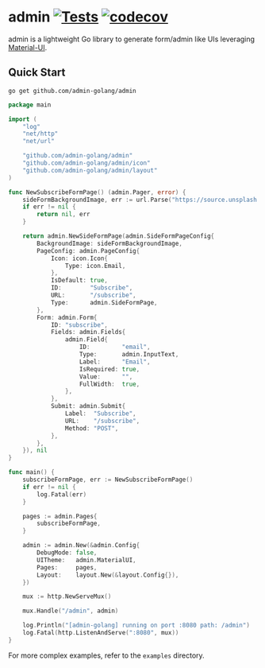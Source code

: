 # admin [![Tests](https://github.com/admin-golang/admin/actions/workflows/tests.yml/badge.svg)](https://github.com/admin-golang/admin/actions/workflows/tests.yml) [![codecov](https://codecov.io/gh/admin-golang/admin/branch/main/graph/badge.svg?token=VUGFGVC37X)](https://codecov.io/gh/admin-golang/admin)

admin is a lightweight Go library to generate form/admin like UIs leveraging [Material-UI](https://github.com/mui/material-ui).

Quick Start
---

```
go get github.com/admin-golang/admin
```

```go
package main

import (
	"log"
	"net/http"
	"net/url"

	"github.com/admin-golang/admin"
	"github.com/admin-golang/admin/icon"
	"github.com/admin-golang/admin/layout"
)

func NewSubscribeFormPage() (admin.Pager, error) {
	sideFormBackgroundImage, err := url.Parse("https://source.unsplash.com/random/?golang")
	if err != nil {
		return nil, err
	}

	return admin.NewSideFormPage(admin.SideFormPageConfig{
		BackgroundImage: sideFormBackgroundImage,
		PageConfig: admin.PageConfig{
			Icon: icon.Icon{
				Type: icon.Email,
			},
			IsDefault: true,
			ID:        "Subscribe",
			URL:       "/subscribe",
			Type:      admin.SideFormPage,
		},
		Form: admin.Form{
			ID: "subscribe",
			Fields: admin.Fields{
				admin.Field{
					ID:         "email",
					Type:       admin.InputText,
					Label:      "Email",
					IsRequired: true,
					Value:      "",
					FullWidth:  true,
				},
			},
			Submit: admin.Submit{
				Label:  "Subscribe",
				URL:    "/subscribe",
				Method: "POST",
			},
		},
	}), nil
}

func main() {
	subscribeFormPage, err := NewSubscribeFormPage()
	if err != nil {
		log.Fatal(err)
	}

	pages := admin.Pages{
		subscribeFormPage,
	}

	admin := admin.New(&admin.Config{
		DebugMode: false,
		UITheme:   admin.MaterialUI,
		Pages:     pages,
		Layout:    layout.New(&layout.Config{}),
	})

	mux := http.NewServeMux()

	mux.Handle("/admin", admin)

	log.Println("[admin-golang] running on port :8080 path: /admin")
	log.Fatal(http.ListenAndServe(":8080", mux))
}
```

For more complex examples, refer to the `examples` directory.
